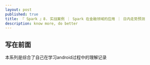 ```yaml
---
layout: post
published: true
title: 『 Spark 』8. 实战案例 ｜ Spark 在金融领域的应用 ｜ 日内走势预测
description: know more, do better 
---  
```


## 写在前面

本系列是综合了自己在学习android过程中的理解记录 
